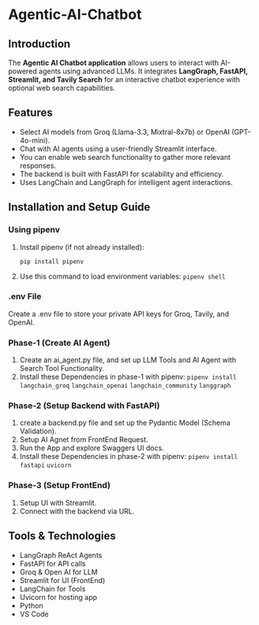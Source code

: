 # Agentic-AI-Chatbot

## Introduction
The **Agentic AI Chatbot application** allows users to interact with AI-powered agents using advanced LLMs. It integrates **LangGraph, FastAPI, Streamlit, and Tavily Search** for an interactive chatbot experience with optional web search capabilities.

## Features
- Select AI models from Groq (Llama-3.3, Mixtral-8x7b) or OpenAI (GPT-4o-mini).
- Chat with AI agents using a user-friendly Streamlit interface.
- You can enable web search functionality to gather more relevant responses.
- The backend is built with FastAPI for scalability and efficiency.
- Uses LangChain and LangGraph for intelligent agent interactions.

## Installation and Setup Guide

### Using pipenv
1. Install pipenv (if not already installed):

   `pip install pipenv`

2. Use this command to load environment variables: `pipenv shell` 

### .env File

Create a .env file to store your private API keys for Groq, Tavily, and OpenAI.
### Phase-1 (Create AI Agent)

1. Create an ai_agent.py file, and set up LLM Tools and AI Agent with Search Tool Functionality.
2. Install these Dependencies in phase-1 with pipenv:
   `pipenv install langchain_groq` `langchain_openai` `langchain_community` `langgraph`

### Phase-2 (Setup Backend with FastAPI)

1. create a backend.py file and set up the Pydantic Model (Schema Validation).
2. Setup AI Agnet from FrontEnd Request.
3. Run the App and explore Swaggers UI docs.
4. Install these Dependencies in phase-2 with pipenv:
   `pipenv install fastapi` `uvicorn`
   
### Phase-3 (Setup FrontEnd)

1. Setup UI with Streamlit.
2. Connect with the backend via URL.

## Tools & Technologies

* LangGraph ReAct Agents
* FastAPI for API calls
* Groq & Open AI for LLM
* Streamlit for UI (FrontEnd)
* LangChain for Tools
* Uvicorn for hosting app
* Python
* VS Code
